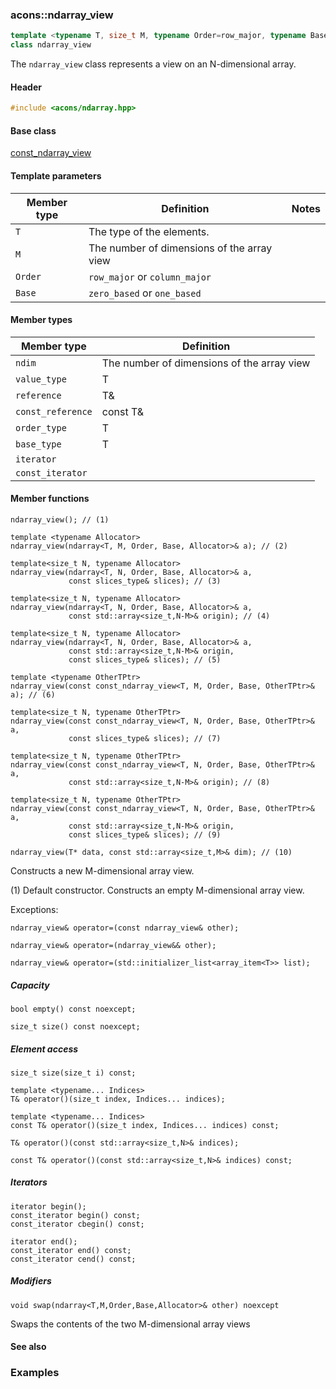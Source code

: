 ### acons::ndarray_view

```c++
template <typename T, size_t M, typename Order=row_major, typename Base=zero_based>
class ndarray_view
```
The `ndarray_view` class represents a view on an N-dimensional array.

#### Header
```c++
#include <acons/ndarray.hpp>
```

#### Base class

[const_ndarray_view](const_ndarray_view.md)

#### Template parameters

Member type                         |Definition|Notes
------------------------------------|----------|--------------------
`T`|The type of the elements.|
`M`|The number of dimensions of the array view|
`Order`|`row_major` or `column_major`|
`Base`|`zero_based` or `one_based`|

#### Member types

Member type                         |Definition
------------------------------------|------------------------------
`ndim`|The number of dimensions of the array view
`value_type`|T
`reference`|T&
`const_reference`|const T&
`order_type`|T
`base_type`|T
`iterator`|
`const_iterator`|

#### Member functions

    ndarray_view(); // (1)

    template <typename Allocator>
    ndarray_view(ndarray<T, M, Order, Base, Allocator>& a); // (2)

    template<size_t N, typename Allocator>
    ndarray_view(ndarray<T, N, Order, Base, Allocator>& a, 
                 const slices_type& slices); // (3)

    template<size_t N, typename Allocator>
    ndarray_view(ndarray<T, N, Order, Base, Allocator>& a, 
                 const std::array<size_t,N-M>& origin); // (4)

    template<size_t N, typename Allocator>
    ndarray_view(ndarray<T, N, Order, Base, Allocator>& a, 
                 const std::array<size_t,N-M>& origin,
                 const slices_type& slices); // (5)

    template <typename OtherTPtr>
    ndarray_view(const const_ndarray_view<T, M, Order, Base, OtherTPtr>& a); // (6)

    template<size_t N, typename OtherTPtr>
    ndarray_view(const const_ndarray_view<T, N, Order, Base, OtherTPtr>& a, 
                 const slices_type& slices); // (7)

    template<size_t N, typename OtherTPtr>
    ndarray_view(const const_ndarray_view<T, N, Order, Base, OtherTPtr>& a, 
                 const std::array<size_t,N-M>& origin); // (8)

    template<size_t N, typename OtherTPtr>
    ndarray_view(const const_ndarray_view<T, N, Order, Base, OtherTPtr>& a, 
                 const std::array<size_t,N-M>& origin,
                 const slices_type& slices); // (9)

    ndarray_view(T* data, const std::array<size_t,M>& dim); // (10) 

Constructs a new M-dimensional array view.

(1) Default constructor. Constructs an empty M-dimensional array view.

Exceptions:

    ndarray_view& operator=(const ndarray_view& other);

    ndarray_view& operator=(ndarray_view&& other);

    ndarray_view& operator=(std::initializer_list<array_item<T>> list);

##### Capacity

    bool empty() const noexcept;

    size_t size() const noexcept;

##### Element access

    size_t size(size_t i) const;

    template <typename... Indices>
    T& operator()(size_t index, Indices... indices); 

    template <typename... Indices>
    const T& operator()(size_t index, Indices... indices) const;

    T& operator()(const std::array<size_t,N>& indices); 

    const T& operator()(const std::array<size_t,N>& indices) const; 

##### Iterators

    iterator begin();
    const_iterator begin() const;
    const_iterator cbegin() const;

    iterator end();
    const_iterator end() const;
    const_iterator cend() const;

##### Modifiers

    void swap(ndarray<T,M,Order,Base,Allocator>& other) noexcept
Swaps the contents of the two M-dimensional array views

#### See also

### Examples
  

